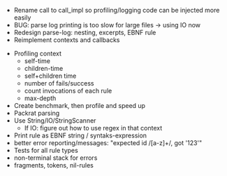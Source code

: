 
+ Rename call to call_impl so profiling/logging code can be injected more easily
+ BUG: parse log printing is too slow for large files -> using IO now
+ Redesign parse-log: nesting, excerpts, EBNF rule
+ Reimplement contexts and callbacks

- Profiling context
    - self-time
    - children-time
    - self+children time
    - number of fails/success
    - count invocations of each rule
    - max-depth
- Create benchmark, then profile and speed up
- Packrat parsing
- Use String/IO/StringScanner
    - If IO: figure out how to use regex in that context
- Print rule as EBNF string / syntaks-expression
- better error reporting/messages: "expected id /[a-z]+/, got '123'"
- Tests for all rule types
- non-terminal stack for errors
- fragments, tokens, nil-rules
